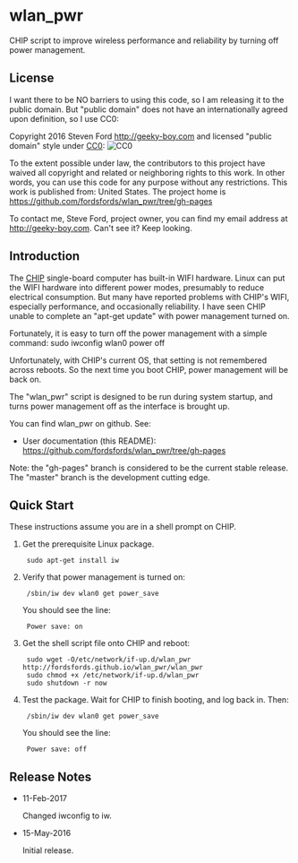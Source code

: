 # wlan_pwr
CHIP script to improve wireless performance and reliability by turning off power management.

## License

I want there to be NO barriers to using this code, so I am releasing it to the public domain.  But "public domain" does not have an internationally agreed upon definition, so I use CC0:

Copyright 2016 Steven Ford http://geeky-boy.com and licensed
"public domain" style under
[CC0](http://creativecommons.org/publicdomain/zero/1.0/): 
![CC0](https://licensebuttons.net/p/zero/1.0/88x31.png "CC0")

To the extent possible under law, the contributors to this project have
waived all copyright and related or neighboring rights to this work.
In other words, you can use this code for any purpose without any
restrictions.  This work is published from: United States.  The project home
is https://github.com/fordsfords/wlan_pwr/tree/gh-pages

To contact me, Steve Ford, project owner, you can find my email address
at http://geeky-boy.com.  Can't see it?  Keep looking.

## Introduction

The [CHIP](http://getchip.com/) single-board computer has built-in WIFI hardware.
Linux can put the WIFI hardware into different power modes, presumably to reduce electrical consumption.
But many have reported problems with CHIP's WIFI, especially performance, and occasionally reliability.
I have seen CHIP unable to complete an "apt-get update" with power management turned on.

Fortunately, it is easy to turn off the power management with a simple command:
    sudo iwconfig wlan0 power off

Unfortunately, with CHIP's current OS, that setting is not remembered across reboots.  So the next
time you boot CHIP, power management will be back on.

The "wlan_pwr" script is designed to be run during system startup, and turns power management off
as the interface is brought up.

You can find wlan_pwr on github.  See:

* User documentation (this README): https://github.com/fordsfords/wlan_pwr/tree/gh-pages

Note: the "gh-pages" branch is considered to be the current stable release.  The "master" branch is the development cutting edge.

## Quick Start

These instructions assume you are in a shell prompt on CHIP.

1. Get the prerequisite Linux package.

        sudo apt-get install iw

2. Verify that power management is turned on:

        /sbin/iw dev wlan0 get power_save

    You should see the line:

        Power save: on

3. Get the shell script file onto CHIP and reboot:

        sudo wget -O/etc/network/if-up.d/wlan_pwr http://fordsfords.github.io/wlan_pwr/wlan_pwr
        sudo chmod +x /etc/network/if-up.d/wlan_pwr
        sudo shutdown -r now

4. Test the package.  Wait for CHIP to finish booting, and log back in.  Then:

        /sbin/iw dev wlan0 get power_save

    You should see the line:

        Power save: off

## Release Notes

* 11-Feb-2017

    Changed iwconfig to iw.

* 15-May-2016

    Initial release.
